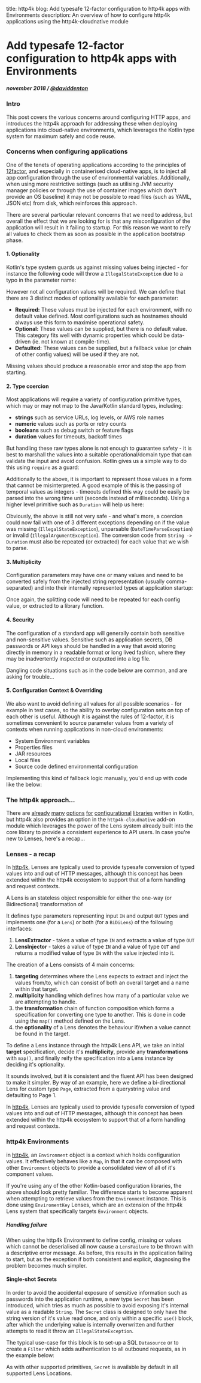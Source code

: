 title: http4k blog: Add typesafe 12-factor configuration to http4k apps with Environments
description: An overview of how to configure http4k applications using the http4k-cloudnative module

# Add typesafe 12-factor configuration to http4k apps with Environments

##### november 2018 / [@daviddenton][github]

### Intro
This post covers the various concerns around configuring HTTP apps, and introduces the http4k approach for addressing these when deploying applications into cloud-native environments, which leverages the Kotlin type system for maximum safely and code reuse.

### Concerns when configuring applications
One of the tenets of operating applications according to the principles of [12factor], 
and especially in containerised cloud-native apps, is to inject all app configuration through the use of environmental 
variables. Additionally, when using more restrictive settings (such as utilising JVM security manager policies or through 
the use of container images which don't provide an OS baseline) it may not be possible to read files (such as YAML, JSON 
etc) from disk, which reinforces this approach.

There are several particular relevant concerns that we need to address, but overall the effect that we are looking for is 
that any misconfiguration of the application will result in it failing to startup. For this reason we want to reify all 
values to check them as soon as possible in the application bootstrap phase.

#### 1. Optionality
Kotlin's type system guards us against missing values being injected - for instance the following code will throw a 
`IllegalStateException` due to a typo in the parameter name:

<script src="https://gist-it.appspot.com/https://github.com/http4k/http4k/blob/master/src/docs/blog/typesafe_configuration/pre/missing.kt"></script>

However not all configuration values will be required. We can define that there are 3 distinct modes of optionality 
available for each parameter:

- **Required:** These values must be injected for each environment, with no default value defined. Most configurations such 
as hostnames should always use this form to maximise operational safety.
- **Optional:** These values can be supplied, but there is no default value. This category fits well with dynamic properties 
which could be data-driven (ie. not known at compile-time).
- **Defaulted:** These values can be supplied, but a fallback value (or chain of other config values) will be used if they 
are not.

Missing values should produce a reasonable error and stop the app from starting.

#### 2. Type coercion
Most applications will require a variety of configuration primitive types, which may or may not map to the Java/Kotlin 
standard types, including:

- **strings** such as service URLs, log levels, or AWS role names
- **numeric** values such as ports or retry counts
- **booleans** such as debug switch or feature flags
- **duration** values for timeouts, backoff times

But handling these raw types alone is not enough to guarantee safety - it is best to marshall the values into a 
suitable operational/domain type that can validate the input and avoid confusion. Kotlin gives us a simple way to do this 
using `require` as a guard:

<script src="https://gist-it.appspot.com/https://github.com/http4k/http4k/blob/master/src/docs/blog/typesafe_configuration/pre/validation.kt"></script>

Additionally to the above, it is important to represent those values in a form that cannot be misinterpreted. A good 
example of this is the passing of temporal values as integers - timeouts defined this way could be easily be 
parsed into the wrong time unit (seconds instead of milliseconds). Using a higher level primitive such as `Duration` 
will help us here:

<script src="https://gist-it.appspot.com/https://github.com/http4k/http4k/blob/master/src/docs/blog/typesafe_configuration/pre/typesafe.kt"></script>
 
Obviously, the above is still not very safe - and what's more, a coercion could now fail with one of 3 different 
exceptions depending on if the value was missing (`IllegalStateException`), unparsable (`DateTimeParseException`) or 
invalid (`IllegalArgumentException`). The conversion code from `String -> Duration` must also be repeated (or extracted) 
for each value that we wish to parse.

#### 3. Multiplicity
Configuration parameters may have one or many values and need to be converted safely from the injected string 
representation (usually comma-separated) and into their internally represented types at application startup: 

<script src="https://gist-it.appspot.com/https://github.com/http4k/http4k/blob/master/src/docs/blog/typesafe_configuration/pre/multiplicity.kt"></script>

Once again, the splitting code will need to be repeated for each config value, or extracted to a library function.

#### 4. Security
The configuration of a standard app will generally contain both sensitive and non-sensitive values. Sensitive such as 
application secrets, DB passwords or API keys should be handled in a way that avoid storing directly in memory in a 
readable format or long lived fashion, where they may be inadvertently inspected or outputted into a log file.

Dangling code situations such as in the code below are common, and are asking for trouble...

<script src="https://gist-it.appspot.com/https://github.com/http4k/http4k/blob/master/src/docs/blog/typesafe_configuration/pre/secrets.kt"></script>

#### 5. Configuration Context & Overriding
We also want to avoid defining all values for all possible scenarios - for example in test cases, so the ability 
to overlay configuration sets on top of each other is useful. Although it is against the rules of 12-factor, it is sometimes 
convenient to source parameter values from a variety of contexts when running applications in non-cloud environments:

- System Environment variables
- Properties files
- JAR resources
- Local files
- Source code defined environmental configuration

Implementing this kind of fallback logic manually, you'd end up with code like the below: 

<script src="https://gist-it.appspot.com/https://github.com/http4k/http4k/blob/master/src/docs/blog/typesafe_configuration/pre/overriding.kt"></script>

### The http4k approach...
There are [already][properlty] [many][config4k] [options][konf] [for][cfg4k] [configurational][configur8] 
[libraries][kaconf] written in Kotlin, but http4k also provides an option in the `http4k-cloudnative` add-on module 
which leverages the power of the Lens system already built into the core library to provide a consistent experience to 
API users. In case you're new to Lenses, here's a recap...

### Lenses - a recap
In [http4k], Lenses are typically used to provide typesafe conversion of typed values into and out of HTTP messages, 
although this concept has been extended within the http4k ecosystem to support that of a form handling and request 
contexts.

A Lens is an stateless object responsible for either the one-way (or Bidirectional) transformation of

It defines type parameters representing input `IN` and output `OUT` types and implements 
one (for a `Lens`) or both (for a `BiDiLens`) of the following interfaces:

1. **LensExtractor** - takes a value of type `IN` and extracts a value of type `OUT`
2. **LensInjector** - takes a value of type `IN` and a value of type `OUT` and returns a modified value of type `IN` 
with the value injected into it.

<script src="https://gist-it.appspot.com/https://github.com/http4k/http4k/blob/master/src/docs/blog/typesafe_configuration/post/lens_definition.kt"></script>

The creation of a Lens consists of 4 main concerns:

1. **targeting** determines where the Lens expects to extract and inject the values from/to, which can consist of both 
an overall target and a name within that target.
2. **multiplicity** handling which defines how many of a particular value we are attempting to handle.
3. the **transformation** chain of function composition which forms a specification for converting one type to another. 
This is done in code using the `map()` method defined on the Lens.
4. the **optionality** of a Lens denotes the behaviour if/when a value cannot be found in the target.

To define a Lens instance through the http4k Lens API, we take an initial **target** specification, decide it's 
**multiplicity**, provide any **transformations** with `map()`, and finally reify the specification into a Lens instance 
by deciding it's optionality.

It sounds involved, but it is consistent and the fluent API has been designed to make it simpler. By way of an example, 
here we define a bi-directional Lens for custom type `Page`, extracted from a querystring value and defaulting to Page 1.

<script src="https://gist-it.appspot.com/https://github.com/http4k/http4k/blob/master/src/docs/blog/typesafe_configuration/post/lens_example.kt"></script>

In [http4k], Lenses are typically used to provide typesafe conversion of typed values into and out of HTTP messages, 
although this concept has been extended within the http4k ecosystem to support that of a form handling and request 
contexts.

### http4k Environments
in [http4k], an `Environment` object is a context which holds configuration values. It effectively behaves like a 
`Map`, in that it can be composed with other `Environment` objects to provide a consolidated view of all of it's 
component values. 

<script src="https://gist-it.appspot.com/https://github.com/http4k/http4k/blob/master/src/docs/blog/typesafe_configuration/post/overriding.kt"></script>

If you're using any of the other Kotlin-based configuration libraries, the above should look pretty familiar. The 
difference starts to become apparent when attempting to retrieve values from the `Environment` instance. This is done 
using `EnviromentKey` Lenses, which are an extension of the http4k Lens system that specifically targets `Environment` 
objects. 

<script src="https://gist-it.appspot.com/https://github.com/http4k/http4k/blob/master/src/docs/blog/typesafe_configuration/post/typesafe.kt"></script>

##### Handling failure
When using the http4k Environment to define config, missing or values which cannot be deserialised all now cause 
a `LensFailure` to be thrown with a descriptive error message. As before, this results in the application failing to 
start, but as the exception if both consistent and explicit, diagnosing the problem becomes much simpler.

#### Single-shot Secrets
In order to avoid the accidental exposure of sensitive information such as passwords into the application runtime, a new 
type `Secret` has been introduced, which tries as much as possible to avoid exposing it's internal value as a readable 
`String`. The `Secret` class is designed to only have the string version of it's value read once, and only within a 
specific `use()` block, after which the underlying value is internally overwritten and further attempts to read it throw 
an `IllegalStateException`. 

The typical use-case for this block is to set-up a SQL `Datasource` or to create a `Filter` which adds authentication to 
all outbound requests, as in the example below:

<script src="https://gist-it.appspot.com/https://github.com/http4k/http4k/blob/master/src/docs/blog/typesafe_configuration/post/secrets.kt"></script>

As with other supported primitives, `Secret` is available by default in all supported Lens Locations.

[github]: http://github.com/daviddenton
[http4k]: https://http4k.org
[12factor]: https://12factor.net/
[properlty]: https://github.com/ufoscout/properlty
[config4k]: https://github.com/config4k/config4k
[konf]: https://github.com/uchuhimo/konf
[cfg4k]: https://github.com/jdiazcano/cfg4k
[configur8]: https://github.com/daviddenton/configur8
[kaconf]: https://github.com/mariomac/kaconf
